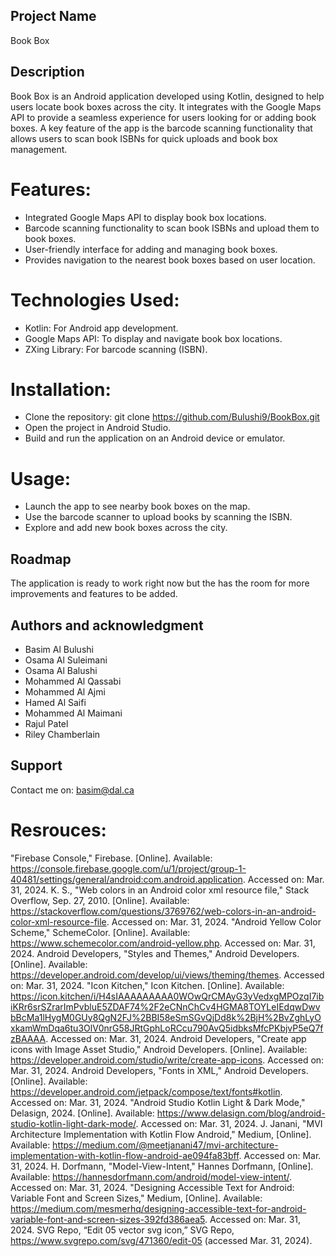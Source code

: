 ## Project Name
Book Box

## Description
Book Box is an Android application developed using Kotlin, designed to help users locate book boxes across the city. It integrates with the Google Maps API to provide a seamless experience for users looking for or adding book boxes. A key feature of the app is the barcode scanning functionality that allows users to scan book ISBNs for quick uploads and book box management.

# Features:
- Integrated Google Maps API to display book box locations.
- Barcode scanning functionality to scan book ISBNs and upload them to book boxes.
- User-friendly interface for adding and managing book boxes.
- Provides navigation to the nearest book boxes based on user location.

# Technologies Used:
- Kotlin: For Android app development.
- Google Maps API: To display and navigate book box locations.
- ZXing Library: For barcode scanning (ISBN).

# Installation:
- Clone the repository: git clone https://github.com/Bulushi9/BookBox.git
- Open the project in Android Studio.
- Build and run the application on an Android device or emulator.

# Usage:
- Launch the app to see nearby book boxes on the map.
- Use the barcode scanner to upload books by scanning the ISBN.
- Explore and add new book boxes across the city.

## Roadmap
The application is ready to work right now but the has the room for more improvements and features to be added.

## Authors and acknowledgment
- Basim Al Bulushi
- Osama Al Suleimani
- Osama Al Balushi
- Mohammed Al Qassabi
- Mohammed Al Ajmi
- Hamed Al Saifi
- Mohammed Al Maimani
- Rajul Patel
- Riley Chamberlain

## Support
Contact me on: basim@dal.ca

# Resrouces: 
"Firebase Console," Firebase. [Online]. Available: https://console.firebase.google.com/u/1/project/group-1-40481/settings/general/android:com.android.application. Accessed on: Mar. 31, 2024.
K. S., "Web colors in an Android color xml resource file," Stack Overflow, Sep. 27, 2010. [Online]. Available: https://stackoverflow.com/questions/3769762/web-colors-in-an-android-color-xml-resource-file. Accessed on: Mar. 31, 2024.
"Android Yellow Color Scheme," SchemeColor. [Online]. Available: https://www.schemecolor.com/android-yellow.php. Accessed on: Mar. 31, 2024.
Android Developers, "Styles and Themes," Android Developers. [Online]. Available: https://developer.android.com/develop/ui/views/theming/themes. Accessed on: Mar. 31, 2024.
"Icon Kitchen," Icon Kitchen. [Online]. Available: https://icon.kitchen/i/H4sIAAAAAAAAA0WOwQrCMAyG3yVedxgMPOzqI7ibiKRr6srSZrarImPvbluE5ZDAF74%2F2eCNnChCv4HGMA8TOYLeIEdqwDwvbBcMa1lHygM0GUy8QgN2FJ%2BBI58eSmSGvQjDd8k%2BjH%2BvZghLyOxkamWmDqa6tu3OlV0nrG58JRtGphLoRCcu790AvQ5idbksMfcPKbjvP5eQ7fzBAAAA. Accessed on: Mar. 31, 2024.
Android Developers, "Create app icons with Image Asset Studio," Android Developers. [Online]. Available: https://developer.android.com/studio/write/create-app-icons. Accessed on: Mar. 31, 2024.
Android Developers, "Fonts in XML," Android Developers. [Online]. Available: https://developer.android.com/jetpack/compose/text/fonts#kotlin. Accessed on: Mar. 31, 2024.
"Android Studio Kotlin Light & Dark Mode," Delasign, 2024. [Online]. Available: https://www.delasign.com/blog/android-studio-kotlin-light-dark-mode/. Accessed on: Mar. 31, 2024.
J. Janani, "MVI Architecture Implementation with Kotlin Flow Android," Medium, [Online]. Available: https://medium.com/@meetjanani47/mvi-architecture-implementation-with-kotlin-flow-android-ae094fa83bff. Accessed on: Mar. 31, 2024.
H. Dorfmann, "Model-View-Intent," Hannes Dorfmann, [Online]. Available: https://hannesdorfmann.com/android/model-view-intent/. Accessed on: Mar. 31, 2024.
"Designing Accessible Text for Android: Variable Font and Screen Sizes," Medium, [Online]. Available: https://medium.com/mesmerhq/designing-accessible-text-for-android-variable-font-and-screen-sizes-392fd386aea5. Accessed on: Mar. 31, 2024.
SVG Repo, “Edit 05 vector svg icon,” SVG Repo, https://www.svgrepo.com/svg/471360/edit-05 (accessed Mar. 31, 2024).
